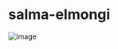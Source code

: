 # salma-elmongi
![image](https://user-images.githubusercontent.com/117605778/216795617-621dac9a-ae9b-499e-8a41-643715105971.png)


